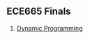 ## ECE665 Finals

1. [Dynamic Programming](https://github.com/chenzibin2019/LectureNotes/tree/master/665Finals)
